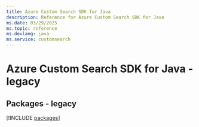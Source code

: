 ```yaml
---
title: Azure Custom Search SDK for Java
description: Reference for Azure Custom Search SDK for Java
ms.date: 03/29/2025
ms.topic: reference
ms.devlang: java
ms.service: customsearch
---
```

# Azure Custom Search SDK for Java - legacy
## Packages - legacy
[!INCLUDE [packages](custom-search-index.md)]